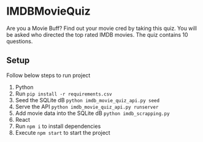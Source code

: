 # IMDBMovieQuiz
Are you a Movie Buff? Find out your movie cred by taking this quiz. You will be asked who directed the top rated IMDB movies. The quiz contains 10 questions.

## Setup
Follow below steps to run project

1. Python
  2. Run `pip install -r requirements.csv`
  3. Seed the SQLite dB `python imdb_movie_quiz_api.py seed`
  4. Serve the API `python imdb_movie_quiz_api.py runserver`
  5. Add movie data into the SQLite dB `python imdb_scrapping.py`
6. React 
  7. Run `npm i` to install dependencies
  8. Execute `npm start` to start the project
